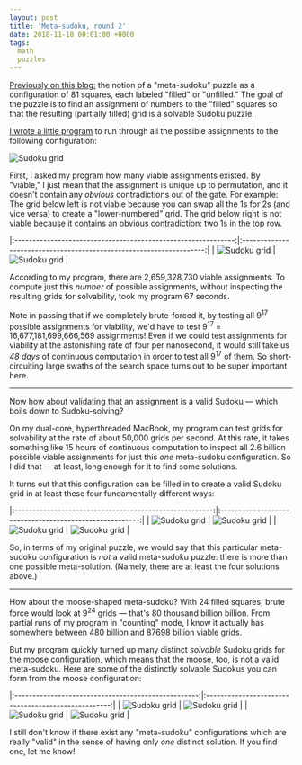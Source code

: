 ```yaml
---
layout: post
title: 'Meta-sudoku, round 2'
date: 2018-11-18 00:01:00 +0000
tags:
  math
  puzzles
---
```


[Previously on this blog:](/blog/2018/10/26/sudoku-stories) the notion of a "meta-sudoku" puzzle
as a configuration of 81 squares, each labeled "filled" or "unfilled." The goal of the puzzle is to find
an assignment of numbers to the "filled" squares so that the resulting (partially filled) grid
is a solvable Sudoku puzzle.

[I wrote a little program](https://github.com/Quuxplusone/MetaSudoku) to run through
all the possible assignments to the following configuration:

![Sudoku grid](/blog/images/2018-11-18-seventeen-meta.png)

First, I asked my program how many viable assignments existed. By "viable," I just mean that
the assignment is unique up to permutation, and it doesn't contain any _obvious_ contradictions
out of the gate. For example: The grid below left is not viable because you can swap all the 1s
for 2s (and vice versa) to create a "lower-numbered" grid. The grid below right is not viable
because it contains an obvious contradiction: two 1s in the top row.

|:-------------------------------------------------------------:|:-------------------------------------------------------------------:|
| ![Sudoku grid](/blog/images/2018-11-18-seventeen-invalid.png) | ![Sudoku grid](/blog/images/2018-11-18-seventeen-contradiction.png) |


According to my program, there are 2,659,328,730 viable assignments. To compute just this
_number_ of possible assignments, without inspecting the resulting grids for solvability, took
my program 67 seconds.

Note in passing that if we completely brute-forced it, by testing all 9<sup>17</sup> possible
assignments for viability, we'd have to test 9<sup>17</sup> = 16,677,181,699,666,569 assignments!
Even if we could test assignments for viability at the astonishing rate of four per nanosecond,
it would still take us _48 days_ of continuous computation in order to test all 9<sup>17</sup> of them.
So short-circuiting large swaths of the search space turns out to be super important here.

----

Now how about validating that an assignment is a valid Sudoku — which boils down to Sudoku-solving?

On my dual-core, hyperthreaded MacBook, my program can test grids for solvability at the rate
of about 50,000 grids per second. At this rate, it takes something like 15 hours of continuous
computation to inspect all 2.6 billion possible viable assignments for just this _one_ meta-sudoku
configuration. So I did that — at least, long enough for it to find some solutions.

It turns out that this configuration can be filled in to create a valid Sudoku grid in at least
these four fundamentally different ways:

|:-------------------------------------------------------:|:-------------------------------------------------------:|
| ![Sudoku grid](/blog/images/2018-11-18-seventeen-a.png) | ![Sudoku grid](/blog/images/2018-11-18-seventeen-b.png) |
| ![Sudoku grid](/blog/images/2018-11-18-seventeen-c.png) | ![Sudoku grid](/blog/images/2018-11-18-seventeen-d.png) |

So, in terms of my original puzzle, we would say that this particular meta-sudoku configuration
is _not_ a valid meta-sudoku puzzle: there is more than one possible meta-solution. (Namely,
there are at least the four solutions above.)

----

How about the moose-shaped meta-sudoku?
With 24 filled squares, brute force would look at 9<sup>24</sup> grids —
that's 80 thousand billion billion.
From partial runs of my program in "counting" mode, I know it actually has somewhere between
480 billion and 87698 billion viable grids.

But my program quickly turned up many distinct _solvable_ Sudoku grids for the moose configuration,
which means that the moose, too, is not a valid meta-sudoku. Here are some of the distinctly
solvable Sudokus you can form from the moose configuration:

|:---------------------------------------------------:|:---------------------------------------------------:|
| ![Sudoku grid](/blog/images/2018-11-18-moose-a.png) | ![Sudoku grid](/blog/images/2018-11-18-moose-b.png) |
| ![Sudoku grid](/blog/images/2018-11-18-moose-c.png) | ![Sudoku grid](/blog/images/2018-11-18-moose-d.png) |

I still don't know if there exist any "meta-sudoku" configurations which are really "valid"
in the sense of having only _one_ distinct solution. If you find one, let me know!
